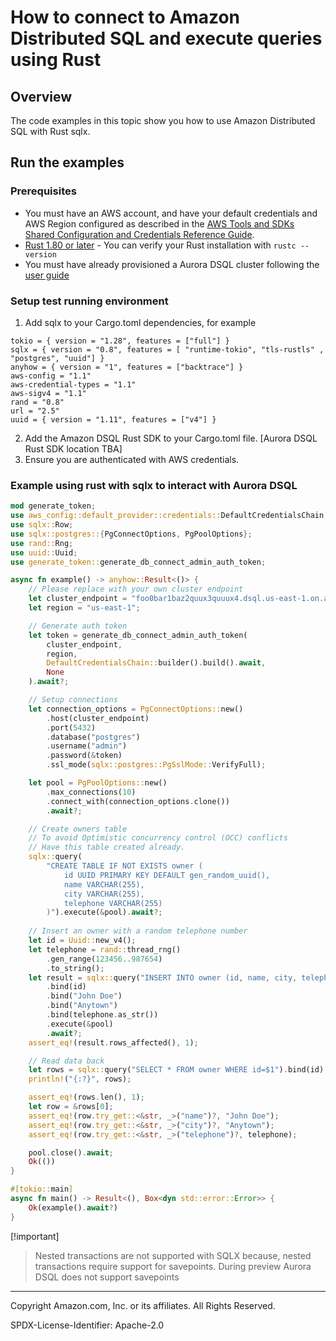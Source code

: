 # How to connect to Amazon Distributed SQL and execute queries using Rust

## Overview

The code examples in this topic show you how to use Amazon Distributed SQL with Rust sqlx. 

## Run the examples

### Prerequisites

* You must have an AWS account, and have your default credentials and AWS Region configured as described in the 
[AWS Tools and SDKs Shared Configuration and Credentials Reference Guide](https://docs.aws.amazon.com/credref/latest/refdocs/creds-config-files.html).
* [Rust 1.80 or later](https://www.rust-lang.org/tools/install) -  You can verify your Rust installation with `rustc --version` 
* You must have already provisioned a Aurora DSQL cluster following the [user guide](TBD)

### Setup test running environment 

1. Add sqlx to your Cargo.toml dependencies, for example 
```
tokio = { version = "1.28", features = ["full"] }
sqlx = { version = "0.8", features = [ "runtime-tokio", "tls-rustls" , "postgres", "uuid"] }
anyhow = { version = "1", features = ["backtrace"] }
aws-config = "1.1"
aws-credential-types = "1.1"
aws-sigv4 = "1.1"
rand = "0.8"
url = "2.5"
uuid = { version = "1.11", features = ["v4"] }
``` 
2. Add the Amazon DSQL Rust SDK to your Cargo.toml file. [Aurora DSQL Rust SDK location TBA]
3. Ensure you are authenticated with AWS credentials.

### Example using rust with sqlx to interact with Aurora DSQL

``` rs
mod generate_token;
use aws_config::default_provider::credentials::DefaultCredentialsChain;
use sqlx::Row;
use sqlx::postgres::{PgConnectOptions, PgPoolOptions};
use rand::Rng;
use uuid::Uuid;
use generate_token::generate_db_connect_admin_auth_token;

async fn example() -> anyhow::Result<()> {
    // Please replace with your own cluster endpoint
    let cluster_endpoint = "foo0bar1baz2quux3quuux4.dsql.us-east-1.on.aws";
    let region = "us-east-1";

    // Generate auth token
    let token = generate_db_connect_admin_auth_token(
        cluster_endpoint,
        region,
        DefaultCredentialsChain::builder().build().await,
        None
    ).await?;

    // Setup connections
    let connection_options = PgConnectOptions::new()
        .host(cluster_endpoint)
        .port(5432)
        .database("postgres")
        .username("admin")
        .password(&token)
        .ssl_mode(sqlx::postgres::PgSslMode::VerifyFull);

    let pool = PgPoolOptions::new()
        .max_connections(10)
        .connect_with(connection_options.clone())
        .await?;

    // Create owners table
    // To avoid Optimistic concurrency control (OCC) conflicts
    // Have this table created already.
    sqlx::query(
        "CREATE TABLE IF NOT EXISTS owner (
			id UUID PRIMARY KEY DEFAULT gen_random_uuid(),
			name VARCHAR(255),
			city VARCHAR(255),
			telephone VARCHAR(255)
		)").execute(&pool).await?;    
    
    // Insert an owner with a random telephone number
    let id = Uuid::new_v4();
    let telephone = rand::thread_rng()
        .gen_range(123456..987654)
        .to_string();
    let result = sqlx::query("INSERT INTO owner (id, name, city, telephone) VALUES ($1, $2, $3, $4)")
        .bind(id)
        .bind("John Doe")
        .bind("Anytown")
        .bind(telephone.as_str())
        .execute(&pool)
        .await?;
    assert_eq!(result.rows_affected(), 1);

    // Read data back
    let rows = sqlx::query("SELECT * FROM owner WHERE id=$1").bind(id).fetch_all(&pool).await?;
    println!("{:?}", rows);

    assert_eq!(rows.len(), 1);
    let row = &rows[0];
    assert_eq!(row.try_get::<&str, _>("name")?, "John Doe");
    assert_eq!(row.try_get::<&str, _>("city")?, "Anytown");
    assert_eq!(row.try_get::<&str, _>("telephone")?, telephone);

    pool.close().await;
    Ok(())
}

#[tokio::main]
async fn main() -> Result<(), Box<dyn std::error::Error>> {
    Ok(example().await?)
}
```

[!important]
>
> Nested transactions are not supported with SQLX because, nested transactions
> require support for savepoints. During preview Aurora DSQL does not support 
> savepoints
---

Copyright Amazon.com, Inc. or its affiliates. All Rights Reserved. 

SPDX-License-Identifier: Apache-2.0
